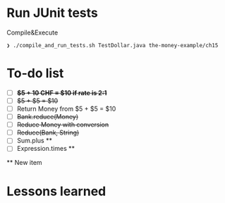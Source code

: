 # Run JUnit tests
Compile&Execute
```
❯ ./compile_and_run_tests.sh TestDollar.java the-money-example/ch15
```

# To-do list
- [ ] **~~$5 + 10 CHF = $10 if rate is 2:1~~**
- [ ] ~~$5 + $5 = $10~~
- [ ] Return Money from $5 + $5 = $10
- [ ] ~~Bank.reduce(Money)~~
- [ ] ~~Reduce Money with conversion~~
- [ ] ~~Reduce(Bank, String)~~
- [ ] Sum.plus **
- [ ] Expression.times **

** New item

# Lessons learned
